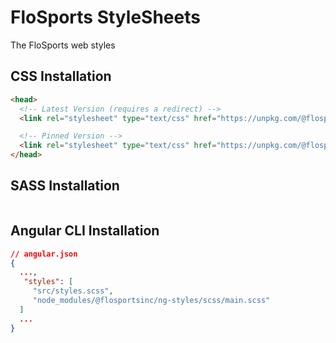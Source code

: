# FloSports StyleSheets
The FloSports web styles

## CSS Installation

```html
<head>
  <!-- Latest Version (requires a redirect) -->
  <link rel="stylesheet" type="text/css" href="https://unpkg.com/@flosportsinc/ng-styles/css/flo.min.css">

  <!-- Pinned Version -->
  <link rel="stylesheet" type="text/css" href="https://unpkg.com/@flosportsinc/ng-styles@X.X.X/css/flo.min.css">
</head>
```

## SASS Installation
```html
```

## Angular CLI Installation
```json
// angular.json
{
  ...,
   "styles": [
     "src/styles.scss",
     "node_modules/@flosportsinc/ng-styles/scss/main.scss"
  ]
  ...
}
```